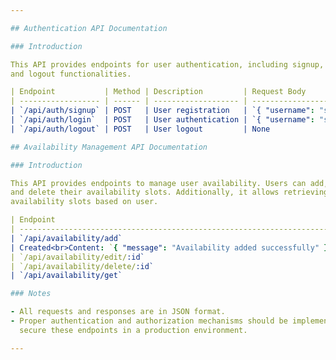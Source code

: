 ```yaml
---

## Authentication API Documentation

### Introduction

This API provides endpoints for user authentication, including signup, login,
and logout functionalities.

| Endpoint           | Method | Description         | Request Body                                     | Success Response                                             | Error Response                                  |
| ------------------ | ------ | ------------------- | ------------------------------------------------ | ------------------------------------------------------------ | ----------------------------------------------- |
| `/api/auth/signup` | POST   | User registration   | `{ "username": "string", "password": "string" }` | `{ "message": "User created successfully" }`                 | `{ "message": "Username already exists" }`      |
| `/api/auth/login`  | POST   | User authentication | `{ "username": "string", "password": "string" }` | `{ "message": "Successfully logged in", "token": "string" }` | `{ "message": "Invalid username or password" }` |
| `/api/auth/logout` | POST   | User logout         | None                                             | `{ "message": "Logged out successfully" }`                   | None                                            |

## Availability Management API Documentation

### Introduction

This API provides endpoints to manage user availability. Users can add, edit,
and delete their availability slots. Additionally, it allows retrieving
availability slots based on user.

| Endpoint                                                               | Method                                                                  | Description                                                         | Request Body                                                                                                                                                                                                    | Success Response                                                                     | Error Response                                                                                                                                    |
| ---------------------------------------------------------------------- | ----------------------------------------------------------------------- | ------------------------------------------------------------------- | --------------------------------------------------------------------------------------------------------------------------------------------------------------------------------------------------------------- | ------------------------------------------------------------------------------------ | ------------------------------------------------------------------------------------------------------------------------------------------------- |
| `/api/availability/add`                                                | POST                                                                    | Adds availability slots for different days or the same day.         | - `startTime`: Start time of the availability slot (Date)<br>- `endTime`: End time of the availability slot (Date)<br>- `dayOfWeek`: Day of the week for the availability slot (String)                         | Status Code: 200                                                                     |                                                                                                                                                   |
| Created<br>Content: `{ "message": "Availability added successfully" }` | Status Code: 400 Bad Request<br>Content: `{ "error": "Error message" }` |                                                                     |                                                                                                                                                                                                                 |                                                                                      |                                                                                                                                                   |
| `/api/availability/edit/:id`                                           | PUT                                                                     | Edits existing availability slots identified by their unique ID.    | - `startTime`: Updated start time of the availability slot (Date)<br>- `endTime`: Updated end time of the availability slot (Date)<br>- `dayOfWeek`: Updated day of the week for the availability slot (String) | Status Code: 200 OK<br>Content: `{ "message": "Availability updated successfully" }` | Status Code: 400 Bad Request<br>Content: `{ "error": "Error message" }`                                                                           |
| `/api/availability/delete/:id`                                         | DELETE                                                                  | Deletes existing availability slots identified by their unique ID.  | - None                                                                                                                                                                                                          | Status Code: 200 OK<br>Content: `{ "message": "Availability deleted successfully" }` | Status Code: 400 Bad Request<br>Content: `{ "error": "Error message" }`                                                                           |
| `/api/availability/get`                                                | GET                                                                     | Retrieves all availability slots associated with a authorized user. | - None                                                                                                                                                                                                          | Status Code: 200 OK<br>Content: Array of availability slots                          | Status Code: 404 Not Found<br>Content: `{ "error": "User not found" }`<br>Status Code: 400 Bad Request<br>Content: `{ "error": "Error message" }` |

### Notes

- All requests and responses are in JSON format.
- Proper authentication and authorization mechanisms should be implemented to
  secure these endpoints in a production environment.

---
```


